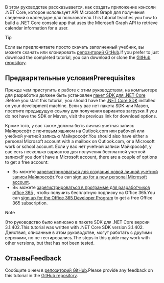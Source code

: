 <!-- markdownlint-disable MD002 MD041 -->

<span data-ttu-id="27f45-101">В этом руководстве рассказывается, как создать приложение консоли .NET Core, которое использует API Microsoft Graph для получения сведений о календаре для пользователя.</span><span class="sxs-lookup"><span data-stu-id="27f45-101">This tutorial teaches you how to build a .NET Core console app that uses the Microsoft Graph API to retrieve calendar information for a user.</span></span>

> [!TIP]
> <span data-ttu-id="27f45-102">Если вы предпочитаете просто скачать заполненный учебник, вы можете скачать или клонировать [репозиторий GitHub](https://github.com/microsoftgraph/msgraph-training-dotnet-core).</span><span class="sxs-lookup"><span data-stu-id="27f45-102">If you prefer to just download the completed tutorial, you can download or clone the [GitHub repository](https://github.com/microsoftgraph/msgraph-training-dotnet-core).</span></span>

## <a name="prerequisites"></a><span data-ttu-id="27f45-103">Предварительные условия</span><span class="sxs-lookup"><span data-stu-id="27f45-103">Prerequisites</span></span>

<span data-ttu-id="27f45-104">Прежде чем приступить к работе с этим руководством, на компьютере для разработки должен быть установлен [пакет SDK для .NET Core](https://dotnet.microsoft.com/download) .</span><span class="sxs-lookup"><span data-stu-id="27f45-104">Before you start this tutorial, you should have the [.NET Core SDK](https://dotnet.microsoft.com/download) installed on your development machine.</span></span> <span data-ttu-id="27f45-105">Если у вас нет пакета SDK или Мавен, посетите предыдущую ссылку для получения вариантов загрузки.</span><span class="sxs-lookup"><span data-stu-id="27f45-105">If you do not have the SDK or Maven, visit the previous link for download options.</span></span>

<span data-ttu-id="27f45-106">Кроме того, у вас также должна быть личная учетная запись Майкрософт с почтовым ящиком на Outlook.com или рабочей или учебной учетной записью Майкрософт.</span><span class="sxs-lookup"><span data-stu-id="27f45-106">You should also have either a personal Microsoft account with a mailbox on Outlook.com, or a Microsoft work or school account.</span></span> <span data-ttu-id="27f45-107">Если у вас нет учетной записи Майкрософт, у вас есть несколько вариантов для получения бесплатной учетной записи:</span><span class="sxs-lookup"><span data-stu-id="27f45-107">If you don't have a Microsoft account, there are a couple of options to get a free account:</span></span>

- <span data-ttu-id="27f45-108">Вы можете [зарегистрироваться для создания новой личной учетной записи Майкрософт](https://signup.live.com/signup?wa=wsignin1.0&rpsnv=12&ct=1454618383&rver=6.4.6456.0&wp=MBI_SSL_SHARED&wreply=https://mail.live.com/default.aspx&id=64855&cbcxt=mai&bk=1454618383&uiflavor=web&uaid=b213a65b4fdc484382b6622b3ecaa547&mkt=E-US&lc=1033&lic=1).</span><span class="sxs-lookup"><span data-stu-id="27f45-108">You can [sign up for a new personal Microsoft account](https://signup.live.com/signup?wa=wsignin1.0&rpsnv=12&ct=1454618383&rver=6.4.6456.0&wp=MBI_SSL_SHARED&wreply=https://mail.live.com/default.aspx&id=64855&cbcxt=mai&bk=1454618383&uiflavor=web&uaid=b213a65b4fdc484382b6622b3ecaa547&mkt=E-US&lc=1033&lic=1).</span></span>
- <span data-ttu-id="27f45-109">Вы можете [зарегистрироваться в программе для разработчиков office 365](https://developer.microsoft.com/office/dev-program) , чтобы получить бесплатную подписку на Office 365.</span><span class="sxs-lookup"><span data-stu-id="27f45-109">You can [sign up for the Office 365 Developer Program](https://developer.microsoft.com/office/dev-program) to get a free Office 365 subscription.</span></span>

> [!NOTE]
> <span data-ttu-id="27f45-110">Это руководство было написано в пакете SDK для .NET Core версии 3.1.402.</span><span class="sxs-lookup"><span data-stu-id="27f45-110">This tutorial was written with .NET Core SDK version 3.1.402.</span></span> <span data-ttu-id="27f45-111">Действия, описанные в этом руководстве, могут работать с другими версиями, но не тестировались.</span><span class="sxs-lookup"><span data-stu-id="27f45-111">The steps in this guide may work with other versions, but that has not been tested.</span></span>

## <a name="feedback"></a><span data-ttu-id="27f45-112">Отзывы</span><span class="sxs-lookup"><span data-stu-id="27f45-112">Feedback</span></span>

<span data-ttu-id="27f45-113">Сообщите о нем в [репозиторий GitHub](https://github.com/microsoftgraph/msgraph-training-dotnet-core).</span><span class="sxs-lookup"><span data-stu-id="27f45-113">Please provide any feedback on this tutorial in the [GitHub repository](https://github.com/microsoftgraph/msgraph-training-dotnet-core).</span></span>
